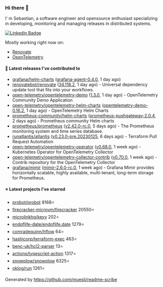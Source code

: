 ### Hi there 👋

I’ m Sebastian, a software engineer and opensource enthusiast specializing in developing, monitoring and managing releases in distributed systems.

[![Linkedin Badge](https://img.shields.io/badge/-LinkedIn-blue?style=flat&logo=Linkedin&logoColor=white&link=https://www.linkedin.com/in/sebastian-poxhofer/)](https://www.linkedin.com/in/sebastian-poxhofer/)

Mostly working right now on:
- [Renovate](https://github.com/renovatebot/renovate)
- [OpenTelemetry](https://github.com/open-telemetry)



#### 🚀 Latest releases I've contributed to

- [grafana/helm-charts](https://github.com/grafana/helm-charts) ([grafana-agent-0.4.0](https://github.com/grafana/helm-charts/releases/tag/grafana-agent-0.4.0), 1 day ago)
- [renovatebot/renovate](https://github.com/renovatebot/renovate) ([34.118.2](https://github.com/renovatebot/renovate/releases/tag/34.118.2), 1 day ago) - Universal dependency update tool that fits into your workflows.
- [open-telemetry/opentelemetry-demo](https://github.com/open-telemetry/opentelemetry-demo) ([1.3.0](https://github.com/open-telemetry/opentelemetry-demo/releases/tag/1.3.0), 1 day ago) - OpenTelemetry Community Demo Application
- [open-telemetry/opentelemetry-helm-charts](https://github.com/open-telemetry/opentelemetry-helm-charts) ([opentelemetry-demo-0.16.2](https://github.com/open-telemetry/opentelemetry-helm-charts/releases/tag/opentelemetry-demo-0.16.2), 1 day ago) - OpenTelemetry Helm Charts
- [prometheus-community/helm-charts](https://github.com/prometheus-community/helm-charts) ([prometheus-pushgateway-2.0.4](https://github.com/prometheus-community/helm-charts/releases/tag/prometheus-pushgateway-2.0.4), 2 days ago) - Prometheus community Helm charts
- [prometheus/prometheus](https://github.com/prometheus/prometheus) ([v2.42.0-rc.0](https://github.com/prometheus/prometheus/releases/tag/v2.42.0-rc.0), 5 days ago) - The Prometheus monitoring system and time series database.
- [runatlantis/atlantis](https://github.com/runatlantis/atlantis) ([v0.23.0-pre.20230125](https://github.com/runatlantis/atlantis/releases/tag/v0.23.0-pre.20230125), 6 days ago) - Terraform Pull Request Automation
- [open-telemetry/opentelemetry-operator](https://github.com/open-telemetry/opentelemetry-operator) ([v0.68.0](https://github.com/open-telemetry/opentelemetry-operator/releases/tag/v0.68.0), 1 week ago) - Kubernetes Operator for OpenTelemetry Collector
- [open-telemetry/opentelemetry-collector-contrib](https://github.com/open-telemetry/opentelemetry-collector-contrib) ([v0.70.0](https://github.com/open-telemetry/opentelemetry-collector-contrib/releases/tag/v0.70.0), 1 week ago) - Contrib repository for the OpenTelemetry Collector
- [grafana/mimir](https://github.com/grafana/mimir) ([mimir-2.6.0-rc.0](https://github.com/grafana/mimir/releases/tag/mimir-2.6.0-rc.0), 1 week ago) - Grafana Mimir provides horizontally scalable, highly available, multi-tenant, long-term storage for Prometheus.

#### ⭐ Latest projects I've starred

- [probot/probot](https://github.com/probot/probot) 8168⭐
- [firecracker-microvm/firecracker](https://github.com/firecracker-microvm/firecracker) 20550⭐
- [microlinkhq/keyv](https://github.com/microlinkhq/keyv) 202⭐
- [endoflife-date/endoflife.date](https://github.com/endoflife-date/endoflife.date) 1279⭐
- [comradequinn/hflow](https://github.com/comradequinn/hflow) 64⭐
- [hashicorp/terraform-exec](https://github.com/hashicorp/terraform-exec) 463⭐
- [benc-uk/hcl2-parser](https://github.com/benc-uk/hcl2-parser) 13⭐
- [actions/typescript-action](https://github.com/actions/typescript-action) 1317⭐
- [snowplow/snowplow](https://github.com/snowplow/snowplow) 6325⭐
- [oklog/run](https://github.com/oklog/run) 1261⭐



Generated by https://github.com/muesli/readme-scribe
